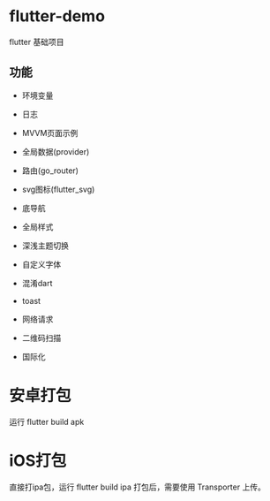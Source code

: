 # flutter-demo
flutter 基础项目

## 功能
* 环境变量
* 日志
* MVVM页面示例
* 全局数据(provider)
* 路由(go_router)
* svg图标(flutter_svg)
* 底导航

* 全局样式
* 深浅主题切换
* 自定义字体
* 混淆dart
* toast
* 网络请求
* 二维码扫描
* 国际化

# 安卓打包
运行 flutter build apk

# iOS打包
直接打ipa包，运行 flutter build ipa
打包后，需要使用 Transporter 上传。